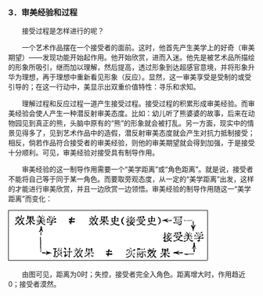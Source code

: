 ### 3．审美经验和过程

  接受过程是怎样进行的呢？

  一个艺术作品摆在一个接受者的面前。这时，他首先产生美学上的好奇（审美期望）——发现功能开始起作用。他开始欣赏，进而入迷。他先是被艺术品所描绘的形象所吸引，继而加以理解，然后提高，透过形象到达超感官意境，并将形象升华为理想，再于理想中重新看见形象（反应）。显然，这一审美享受是受制的或受引导的；在这一行动中，美显示出双重价值特性：寻乐和求知。

  理解过程和反应过程一道产生接受过程。接受过程的积累形成审美经验。而审美经验会使人产生一种潜反射审美态度。比如：幼儿听了熊婆婆的故事，后来在动物园见到真正的熊，头脑中原有的“熊”的形象就会被打乱。另一方面，现实中的情景见得多了，见到艺术作品中的造假，潜反射审美态度就会产生对抗力抵制接受；相反，倘若作品符合接受者的审美经验，则他的审美期望就会得到加强，于是接受十分顺利。可见，审美经验对接受具有制导作用。

  审美经验的这一制导作用需要一个“美学距离”或“角色距离”。就是说，接受者不能将自己等于同于某一角色。而要取旁观态度，从一定的“美学距离”出发，这样的才能进行审美欣赏，并且一边欣赏一边领悟。审美经验的制导作用随这一“美学距离”而变化：

![](/assets/7-5.png)

  由图可见，距离为0时；失控，接受者完全入角色。距离增大时，作用趋近0；接受者漠然。

